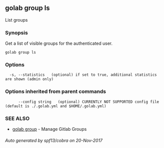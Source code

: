 ## golab group ls

List groups

### Synopsis


Get a list of visible groups for the authenticated user.

```
golab group ls
```

### Options

```
  -s, --statistics   (optional) if set to true, additional statistics are shown (admin only)
```

### Options inherited from parent commands

```
      --config string   (optional) CURRENTLY NOT SUPPORTED config file (default is ./.golab.yml and $HOME/.golab.yml)
```

### SEE ALSO
* [golab group](golab_group.md)	 - Manage Gitlab Groups

###### Auto generated by spf13/cobra on 20-Nov-2017
